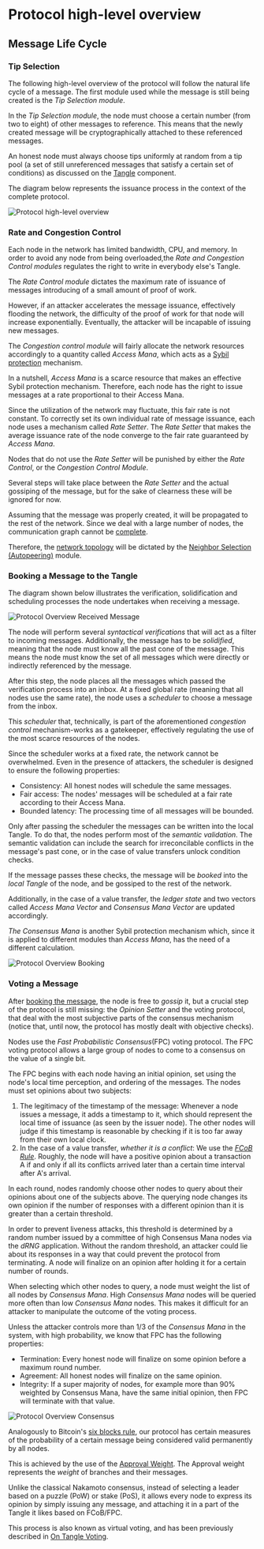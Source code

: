 # Protocol high-level overview

## Message Life Cycle

### Tip Selection

The following high-level overview of the protocol will follow the natural life cycle of a message. The first module used while the message is still being created is the _Tip Selection module_.

In the _Tip Selection module_, the node must choose a certain number (from two to eight) of other messages to reference.  This means that the newly created message will be cryptographically attached to these referenced messages.

An honest node must always choose tips uniformly at random from a tip pool (a set of still unreferenced messages that satisfy a certain set of conditions) as discussed on the [Tangle](components/tangle.md) component.

The diagram below represents the issuance process in the context of the complete protocol.

![Protocol high-level overview](../../static/img/protocol_specification/Protocol_overview_own_message.png "Protocol high-level overview")

### Rate and Congestion Control

Each node in the network has limited bandwidth, CPU, and memory. In order to avoid any node from being overloaded,the _Rate and Congestion Control modules_ regulates the right to write in everybody else's Tangle.

The _Rate Control module_  dictates the maximum rate of issuance of messages introducing of a small amount of proof of work. 

However, if an attacker accelerates the message issuance, effectively flooding the network, the difficulty of the proof of work for that node will increase exponentially. Eventually, the attacker will be incapable of issuing new messages. 

The _Congestion control module_  will fairly allocate the network resources accordingly to a quantity called _Access Mana_, which acts as a [Sybil protection](https://en.wikipedia.org/wiki/Sybil_attack) mechanism.

In a nutshell, _Access Mana_ is a scarce resource that makes an effective Sybil protection mechanism. Therefore, each node has the right to issue messages at a rate proportional to their Access Mana. 

Since the utilization of the network may fluctuate, this fair rate is not constant.  To correctly set its own individual rate of message issuance, each node uses a mechanism called _Rate Setter_.  The _Rate Setter_ that makes the average issuance rate of the node converge to the fair rate guaranteed by _Access Mana_.

Nodes that do not use the _Rate Setter_ will be punished by either the _Rate Control_, or the _Congestion Control Module_.

Several steps will take place between the _Rate Setter_ and the actual gossiping of the message, but for the sake of clearness these will be ignored for now. 

Assuming that the message was properly created, it will be propagated to the rest of the network. Since we deal with a large number of nodes, the communication graph cannot be [complete](https://en.wikipedia.org/wiki/Complete_graph). 

Therefore, the [network topology](https://en.wikipedia.org/wiki/Network_topology) will be dictated by the [Neighbor Selection (Autopeering)](components/autopeering.md) module. 

### Booking a Message to the Tangle

The diagram shown below illustrates the verification, solidification and scheduling processes the node undertakes when receiving a message.

![Protocol Overview Received Message](../../static/img/protocol_specification/Protocol_overview_received_message.png "Protocol Overview Received Message")
 
The node will perform several _syntactical verifications_ that will act as a filter to incoming messages. Additionally, the message has to be _solidified_,  meaning that the node must know all the past cone of the message.  This means the node must know the set of all messages which were directly or indirectly referenced by the message. 

After this step, the node places all the messages which passed the verification process into an inbox. At a fixed global rate (meaning that all nodes use the same rate), the node uses a _scheduler_ to choose a message from the inbox. 

This _scheduler_ that, technically, is part of the aforementioned _congestion control_ mechanism-works as a gatekeeper, effectively regulating the use of the most scarce resources of the nodes. 

Since the scheduler works at a fixed rate, the network cannot be overwhelmed.  Even in the presence of attackers, the scheduler is designed to ensure the following properties:

- Consistency: All honest nodes will schedule the same messages.
- Fair access: The nodes' messages will be scheduled at a fair rate according to their Access Mana.
- Bounded latency: The processing time of all messages will be bounded.

Only after passing the scheduler the messages can be written into the local Tangle. To do that, the nodes perform most of the _semantic validation_.  The semantic validation can include the search for irreconcilable conflicts in the message's past cone, or in the case of value transfers unlock condition checks.

If the message passes these checks, the message will be _booked_ into the _local Tangle_ of the node, and be gossiped to the rest of the network.

Additionally, in the case of a value transfer, the _ledger state_ and two vectors called _Access Mana Vector_ and _Consensus Mana Vector_ are updated accordingly.

_The Consensus Mana_ is another Sybil protection mechanism which, since it is applied to different modules than _Access Mana_, has the need of a different calculation. 

![Protocol Overview Booking](../../static/img/protocol_specification/Protocol_overview_booking.png "Protocol Overview Booking")

### Voting a Message

After [booking the message](#booking-a-message-to-the-tangle), the node is free to _gossip_ it, but a crucial step of the protocol is still missing: the _Opinion Setter_ and the voting protocol, that deal with the most subjective parts of the consensus mechanism (notice that, until now, the protocol has mostly dealt with objective checks). 

Nodes use the  _Fast Probabilistic Consensus_(FPC) voting protocol.  The FPC voting protocol allows a large group of nodes to come to a consensus on the value of a single bit. 

The FPC begins with each node having an initial opinion, set using the node's local time perception, and ordering of the messages. The nodes must set opinions about two subjects: 

1. The legitimacy of the timestamp of the message: Whenever a node issues a message, it adds a timestamp to it, which should represent the local time of issuance (as seen by the issuer node). The other nodes will judge if this timestamp is reasonable by checking if it is too far away from their own local clock.
2. In the case of a value transfer, _whether it is a conflict_: We use the [_FCoB Rule_](components/consensus_mechanism.md#fcob). Roughly, the node will have a positive opinion about a transaction A if and only if all its conflicts arrived later than a certain time interval after A's arrival. 

In each round, nodes randomly choose other nodes to query about their opinions about one of the subjects above. The querying node changes its own opinion if the number of responses with a different opinion than it is greater than a certain threshold. 

In order to prevent liveness attacks, this threshold is determined by a random number issued by a committee of high Consensus Mana nodes via the _dRNG_ application. Without the random threshold, an attacker could lie about its responses in a way that could prevent the protocol from terminating. A node will finalize on an opinion after holding it for a certain number of rounds. 

When selecting which other nodes to query, a node must weight the list of all nodes by _Consensus Mana_.  High _Consensus Mana_ nodes will be queried more often than low _Consensus Mana_ nodes. This makes it difficult for an attacker to manipulate the outcome of the voting process.

Unless the attacker controls more than 1/3 of the _Consensus Mana_ in the system, with high probability, we know that FPC has the following properties:

- Termination: Every honest node will finalize on some opinion before a maximum round number.
- Agreement: All honest nodes will finalize on the same opinion.
- Integrity: If a super majority of nodes, for example more than 90% weighted by Consensus Mana, have the same initial opinion, then FPC will terminate with that value.

![Protocol Overview Consensus](../../static/img/protocol_specification/Protocol_overview_consensus.png "Protocol Overview Consensus")

Analogously to Bitcoin's [six blocks rule](https://en.bitcoin.it/wiki/Confirmation), our protocol has certain measures of the probability of a certain message being considered valid permanently by all nodes.

This is achieved by the use of the [Approval Weight](components/consensus_mechanism.md#approval-weight-aw). The Approval weight represents the _weight_ of branches and their messages.

Unlike the classical Nakamoto consensus, instead of selecting a leader based on a puzzle (PoW) or stake (PoS), it allows every node to express its opinion by simply issuing any message, and attaching it in a part of the Tangle it likes based on FCoB/FPC.

This process is also known as virtual voting, and has been previously described in [On Tangle Voting](https://medium.com/@hans_94488/a-new-consensus-the-tangle-multiverse-part-1-da4cb2a69772). 
